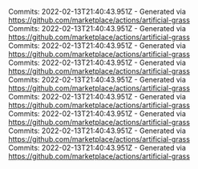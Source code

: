 Commits: 2022-02-13T21:40:43.951Z - Generated via https://github.com/marketplace/actions/artificial-grass
<br>
Commits: 2022-02-13T21:40:43.951Z - Generated via https://github.com/marketplace/actions/artificial-grass
<br>
Commits: 2022-02-13T21:40:43.951Z - Generated via https://github.com/marketplace/actions/artificial-grass
<br>
Commits: 2022-02-13T21:40:43.951Z - Generated via https://github.com/marketplace/actions/artificial-grass
<br>
Commits: 2022-02-13T21:40:43.951Z - Generated via https://github.com/marketplace/actions/artificial-grass
<br>
Commits: 2022-02-13T21:40:43.951Z - Generated via https://github.com/marketplace/actions/artificial-grass
<br>
Commits: 2022-02-13T21:40:43.951Z - Generated via https://github.com/marketplace/actions/artificial-grass
<br>
Commits: 2022-02-13T21:40:43.951Z - Generated via https://github.com/marketplace/actions/artificial-grass
<br>
Commits: 2022-02-13T21:40:43.951Z - Generated via https://github.com/marketplace/actions/artificial-grass
<br>
